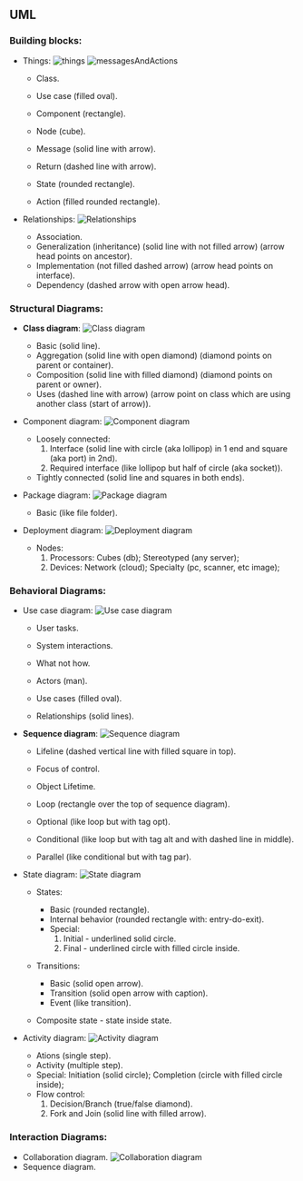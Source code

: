 UML
-

### Building blocks:

* Things:
![things](https://github.com/cn007b/my/blob/master/ed/uml/things.png)
![messagesAndActions](https://github.com/cn007b/my/blob/master/ed/uml/messagesAndActions.png)

  * Class.
  * Use case (filled oval).
  * Component (rectangle).
  * Node (cube).

  * Message (solid line with arrow).
  * Return (dashed line with arrow).

  * State (rounded rectangle).
  * Action (filled rounded rectangle).

* Relationships:
![Relationships](https://github.com/cn007b/my/blob/master/ed/uml/relationships.png)

  * Association.
  * Generalization (inheritance) (solid line with not filled arrow)
    (arrow head points on ancestor).
  * Implementation (not filled dashed arrow)
    (arrow head points on interface).
  * Dependency (dashed arrow with open arrow head).

### Structural Diagrams:

* **Class diagram**:
![Class diagram](https://github.com/cn007b/my/blob/master/ed/uml/diagram.class.png)

  * Basic (solid line).
  * Aggregation (solid line with open diamond)
    (diamond points on parent or container).
  * Composition (solid line with filled diamond)
    (diamond points on parent or owner).
  * Uses (dashed line with arrow)
    (arrow point on class which are using another class (start of arrow)).

* Component diagram:
![Component diagram](https://github.com/cn007b/my/blob/master/ed/uml/diagram.component.png)

  * Loosely connected:
    1. Interface
      (solid line with circle (aka lollipop) in 1 end and square (aka port) in 2nd).
    2. Required interface (like lollipop but half of circle (aka socket)).
  * Tightly connected (solid line and squares in both ends).

* Package diagram:
![Package diagram](https://github.com/cn007b/my/blob/master/ed/uml/diagram.package.png)

  * Basic (like file folder).

* Deployment diagram:
![Deployment diagram](https://github.com/cn007b/my/blob/master/ed/uml/diagram.deployment.png)

  * Nodes:
    1. Processors: Cubes (db); Stereotyped (any server);
    2. Devices: Network (cloud); Specialty (pc, scanner, etc image);

### Behavioral Diagrams:

* Use case diagram:
![Use case diagram](https://github.com/cn007b/my/blob/master/ed/uml/diagram.useCase.png)

  * User tasks.
  * System interactions.
  * What not how.

  * Actors (man).
  * Use cases (filled oval).
  * Relationships (solid lines).

* **Sequence diagram**:
![Sequence diagram](https://github.com/cn007b/my/blob/master/ed/uml/diagram.sequence.png)

  * Lifeline (dashed vertical line with filled square in top).
  * Focus of control.
  * Object Lifetime.

  * Loop (rectangle over the top of sequence diagram).
  * Optional (like loop but with tag opt).
  * Conditional
    (like loop but with tag alt and with dashed line in middle).
  * Parallel (like conditional but with tag par).

* State diagram:
![State diagram](https://github.com/cn007b/my/blob/master/ed/uml/diagram.state.png)

  * States:
    * Basic (rounded rectangle).
    * Internal behavior (rounded rectangle with: entry-do-exit).
    * Special:
      1. Initial - underlined solid circle.
      2. Final - underlined circle with filled circle inside.

  * Transitions:
    * Basic (solid open arrow).
    * Transition (solid open arrow with caption).
    * Event (like transition).

  * Composite state - state inside state.

* Activity diagram:
![Activity diagram](https://github.com/cn007b/my/blob/master/ed/uml/diagram.activity.png)

  * Ations (single step).
  * Activity (multiple step).
  * Special: Initiation (solid circle); Completion (circle with filled circle inside);
  * Flow control:
    1. Decision/Branch (true/false diamond).
    2. Fork and Join (solid line with filled arrow).

### Interaction Diagrams:

* Collaboration diagram.
![Collaboration diagram](https://github.com/cn007b/my/blob/master/ed/uml/diagram.collaboration.png)
* Sequence diagram.
